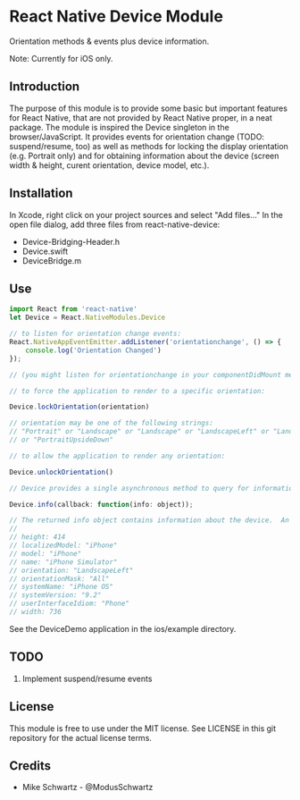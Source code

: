# React Native Device Module

Orientation methods & events plus device information.

Note: Currently for iOS only.

## Introduction

The purpose of this module is to provide some basic but important features for React Native, that are not provided by React Native proper, in a neat package.  The module is inspired the Device singleton in the browser/JavaScript.  It provides events for orientation change (TODO: suspend/resume, too) as well as methods for locking the display orientation (e.g. Portrait only) and for obtaining information about the device (screen width & height, curent orientation, device model, etc.).

## Installation

In Xcode, right click on your project sources and select "Add files..."  In the open file dialog, add three files from react-native-device:

* Device-Bridging-Header.h
* Device.swift
* DeviceBridge.m

## Use

```javascript
import React from 'react-native'
let Device = React.NativeModules.Device

// to listen for orientation change events:
React.NativeAppEventEmitter.addListener('orientationchange', () => {
	console.log('Orientation Changed')
});

// (you might listen for orientationchange in your componentDidMount method)

// to force the application to render to a specific orientation:

Device.lockOrientation(orientation)

// orientation may be one of the following strings:
// "Portrait" or "Landscape" or "Landscape" or "LandscapeLeft" or "LandscapeRight" 
// or "PortraitUpsideDown"

// to allow the application to render any orientation:

Device.unlockOrientation()

// Device provides a single asynchronous method to query for information about the device:

Device.info(callback: function(info: object));

// The returned info object contains information about the device.  An example info object:
//
// height: 414
// localizedModel: "iPhone"
// model: "iPhone"
// name: "iPhone Simulator"
// orientation: "LandscapeLeft"
// orientationMask: "All"
// systemName: "iPhone OS"
// systemVersion: "9.2"
// userInterfaceIdiom: "Phone"
// width: 736 
```

See the DeviceDemo application in the ios/example directory.

## TODO

1. Implement suspend/resume events

## License

This module is free to use under the MIT license.  See LICENSE in this git repository for the actual license terms.

## Credits

* Mike Schwartz - @ModusSchwartz



